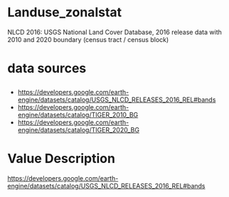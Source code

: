 # Landuse_zonalstat
NLCD 2016: USGS National Land Cover Database, 2016 release data with 2010 and 2020 boundary (census tract / census block)

# data sources <p>
* https://developers.google.com/earth-engine/datasets/catalog/USGS_NLCD_RELEASES_2016_REL#bands
* https://developers.google.com/earth-engine/datasets/catalog/TIGER_2010_BG
* https://developers.google.com/earth-engine/datasets/catalog/TIGER_2020_BG

# Value	Description
https://developers.google.com/earth-engine/datasets/catalog/USGS_NLCD_RELEASES_2016_REL#bands
